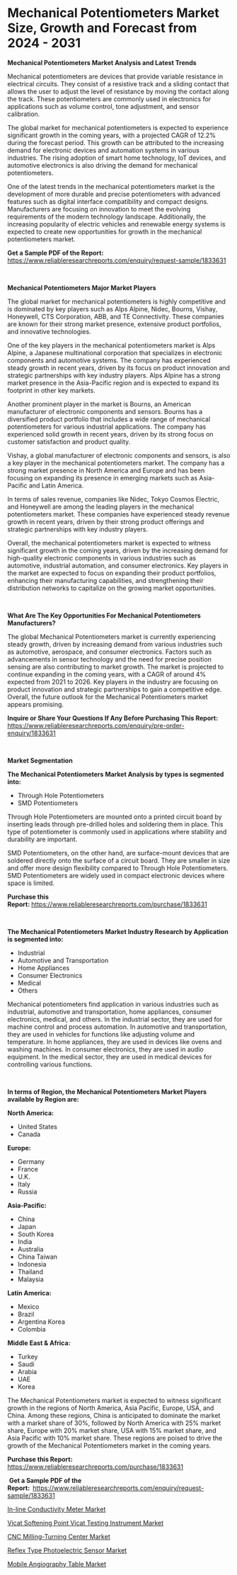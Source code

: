 <p><h1>Mechanical Potentiometers Market Size, Growth and Forecast from 2024 - 2031</h1></p><p><strong>Mechanical Potentiometers Market Analysis and Latest Trends</strong></p>
<p><p>Mechanical potentiometers are devices that provide variable resistance in electrical circuits. They consist of a resistive track and a sliding contact that allows the user to adjust the level of resistance by moving the contact along the track. These potentiometers are commonly used in electronics for applications such as volume control, tone adjustment, and sensor calibration.</p><p>The global market for mechanical potentiometers is expected to experience significant growth in the coming years, with a projected CAGR of 12.2% during the forecast period. This growth can be attributed to the increasing demand for electronic devices and automation systems in various industries. The rising adoption of smart home technology, IoT devices, and automotive electronics is also driving the demand for mechanical potentiometers.</p><p>One of the latest trends in the mechanical potentiometers market is the development of more durable and precise potentiometers with advanced features such as digital interface compatibility and compact designs. Manufacturers are focusing on innovation to meet the evolving requirements of the modern technology landscape. Additionally, the increasing popularity of electric vehicles and renewable energy systems is expected to create new opportunities for growth in the mechanical potentiometers market.</p></p>
<p><strong>Get a Sample PDF of the Report:&nbsp;</strong> <a href="https://www.reliableresearchreports.com/enquiry/request-sample/1833631">https://www.reliableresearchreports.com/enquiry/request-sample/1833631</a></p>
<p>&nbsp;</p>
<p><strong>Mechanical Potentiometers Major Market Players</strong></p>
<p><p>The global market for mechanical potentiometers is highly competitive and is dominated by key players such as Alps Alpine, Nidec, Bourns, Vishay, Honeywell, CTS Corporation, ABB, and TE Connectivity. These companies are known for their strong market presence, extensive product portfolios, and innovative technologies.</p><p>One of the key players in the mechanical potentiometers market is Alps Alpine, a Japanese multinational corporation that specializes in electronic components and automotive systems. The company has experienced steady growth in recent years, driven by its focus on product innovation and strategic partnerships with key industry players. Alps Alpine has a strong market presence in the Asia-Pacific region and is expected to expand its footprint in other key markets.</p><p>Another prominent player in the market is Bourns, an American manufacturer of electronic components and sensors. Bourns has a diversified product portfolio that includes a wide range of mechanical potentiometers for various industrial applications. The company has experienced solid growth in recent years, driven by its strong focus on customer satisfaction and product quality.</p><p>Vishay, a global manufacturer of electronic components and sensors, is also a key player in the mechanical potentiometers market. The company has a strong market presence in North America and Europe and has been focusing on expanding its presence in emerging markets such as Asia-Pacific and Latin America.</p><p>In terms of sales revenue, companies like Nidec, Tokyo Cosmos Electric, and Honeywell are among the leading players in the mechanical potentiometers market. These companies have experienced steady revenue growth in recent years, driven by their strong product offerings and strategic partnerships with key industry players.</p><p>Overall, the mechanical potentiometers market is expected to witness significant growth in the coming years, driven by the increasing demand for high-quality electronic components in various industries such as automotive, industrial automation, and consumer electronics. Key players in the market are expected to focus on expanding their product portfolios, enhancing their manufacturing capabilities, and strengthening their distribution networks to capitalize on the growing market opportunities.</p></p>
<p>&nbsp;</p>
<p><strong>What Are The Key Opportunities For Mechanical Potentiometers Manufacturers?</strong></p>
<p><p>The global Mechanical Potentiometers market is currently experiencing steady growth, driven by increasing demand from various industries such as automotive, aerospace, and consumer electronics. Factors such as advancements in sensor technology and the need for precise position sensing are also contributing to market growth. The market is projected to continue expanding in the coming years, with a CAGR of around 4% expected from 2021 to 2026. Key players in the industry are focusing on product innovation and strategic partnerships to gain a competitive edge. Overall, the future outlook for the Mechanical Potentiometers market appears promising.</p></p>
<p><strong>Inquire or Share Your Questions If Any Before Purchasing This Report:</strong> <a href="https://www.reliableresearchreports.com/enquiry/pre-order-enquiry/1833631">https://www.reliableresearchreports.com/enquiry/pre-order-enquiry/1833631</a></p>
<p>&nbsp;</p>
<p><strong>Market Segmentation</strong></p>
<p><strong>The Mechanical Potentiometers Market Analysis by types is segmented into:</strong></p>
<p><ul><li>Through Hole Potentiometers</li><li>SMD Potentiometers</li></ul></p>
<p><p>Through Hole Potentiometers are mounted onto a printed circuit board by inserting leads through pre-drilled holes and soldering them in place. This type of potentiometer is commonly used in applications where stability and durability are important.</p><p>SMD Potentiometers, on the other hand, are surface-mount devices that are soldered directly onto the surface of a circuit board. They are smaller in size and offer more design flexibility compared to Through Hole Potentiometers. SMD Potentiometers are widely used in compact electronic devices where space is limited.</p></p>
<p><strong>Purchase this Report:&nbsp;</strong><a href="https://www.reliableresearchreports.com/purchase/1833631">https://www.reliableresearchreports.com/purchase/1833631</a></p>
<p>&nbsp;</p>
<p><strong>The Mechanical Potentiometers Market Industry Research by Application is segmented into:</strong></p>
<p><ul><li>Industrial</li><li>Automotive and Transportation</li><li>Home Appliances</li><li>Consumer Electronics</li><li>Medical</li><li>Others</li></ul></p>
<p><p>Mechanical potentiometers find application in various industries such as industrial, automotive and transportation, home appliances, consumer electronics, medical, and others. In the industrial sector, they are used for machine control and process automation. In automotive and transportation, they are used in vehicles for functions like adjusting volume and temperature. In home appliances, they are used in devices like ovens and washing machines. In consumer electronics, they are used in audio equipment. In the medical sector, they are used in medical devices for controlling various functions.</p></p>
<p>&nbsp;</p>
<p><strong>In terms of Region, the Mechanical Potentiometers Market Players available by Region are:</strong></p>
<p>
    <p> <strong> North America: </strong>
        <ul>
            <li>United States</li>
            <li>Canada</li>
        </ul>
        </p> 
    <p> <strong> Europe: </strong>
        <ul>
            <li>Germany</li>
            <li>France</li>
            <li>U.K.</li>
            <li>Italy</li>
            <li>Russia</li>
        </ul>
        </p> 
    <p> <strong> Asia-Pacific: </strong>
        <ul>
            <li>China</li>
            <li>Japan</li>
            <li>South Korea</li>
            <li>India</li>
            <li>Australia</li>
            <li>China Taiwan</li>
            <li>Indonesia</li>
            <li>Thailand</li>
            <li>Malaysia</li>
        </ul>
        </p> 
    <p> <strong> Latin America: </strong>
        <ul>
            <li>Mexico</li>
            <li>Brazil</li>
            <li>Argentina Korea</li>
            <li>Colombia</li>
        </ul>
        </p> 
    <p> <strong> Middle East & Africa: </strong>
        <ul>
            <li>Turkey</li>
            <li>Saudi</li>
            <li>Arabia</li>
            <li>UAE</li>
            <li>Korea</li>
        </ul>
    </p>
    </p>
<p><p>The Mechanical Potentiometers market is expected to witness significant growth in the regions of North America, Asia Pacific, Europe, USA, and China. Among these regions, China is anticipated to dominate the market with a market share of 30%, followed by North America with 25% market share, Europe with 20% market share, USA with 15% market share, and Asia Pacific with 10% market share. These regions are poised to drive the growth of the Mechanical Potentiometers market in the coming years.</p></p>
<p><strong>Purchase this Report: </strong><a href="https://www.reliableresearchreports.com/purchase/1833631">https://www.reliableresearchreports.com/purchase/1833631</a></p>
<p>&nbsp;<strong>Get a Sample PDF of the Report:&nbsp;&nbsp;</strong><a href="https://www.reliableresearchreports.com/enquiry/request-sample/1833631">https://www.reliableresearchreports.com/enquiry/request-sample/1833631</a></p>
<p><strong></strong></p>
<p><p><a href="https://github.com/pgtimber/Market-Research-Report-List-1/blob/main/in-line-conductivity-meter-market.md">In-line Conductivity Meter Market</a></p><p><a href="https://github.com/arionmp/Market-Research-Report-List-2/blob/main/vicat-softening-point-vicat-testing-instrument-market.md">Vicat Softening Point Vicat Testing Instrument Market</a></p><p><a href="https://github.com/markusgodoy/Market-Research-Report-List-2/blob/main/cnc-milling-turning-center-market.md">CNC Milling-Turning Center Market</a></p><p><a href="https://github.com/lataunyatinikmelvin59ilbd0dv/Market-Research-Report-List-1/blob/main/reflex-type-photoelectric-sensor-market.md">Reflex Type Photoelectric Sensor Market</a></p><p><a href="https://github.com/luckyshygirl/Market-Research-Report-List-3/blob/main/mobile-angiography-table-market.md">Mobile Angiography Table Market</a></p></p>